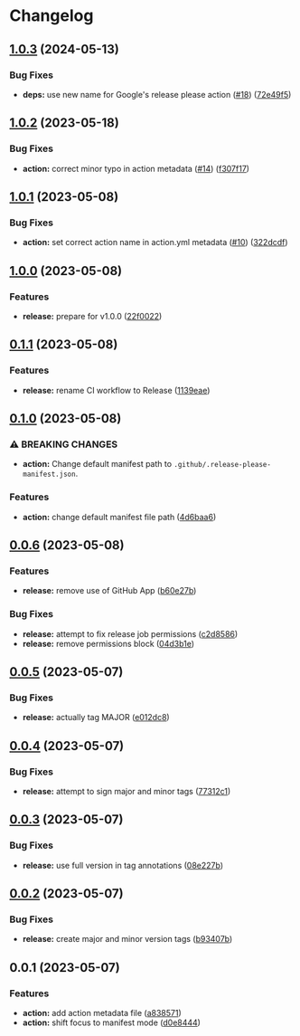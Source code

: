 # Changelog

## [1.0.3](https://github.com/jimeh/release-please-manifest-action/compare/v1.0.2...v1.0.3) (2024-05-13)


### Bug Fixes

* **deps:** use new name for Google's release please action ([#18](https://github.com/jimeh/release-please-manifest-action/issues/18)) ([72e49f5](https://github.com/jimeh/release-please-manifest-action/commit/72e49f5d6f009b0e0c4faff0c835703ee9ee3093))

## [1.0.2](https://github.com/jimeh/release-please-manifest-action/compare/v1.0.1...v1.0.2) (2023-05-18)


### Bug Fixes

* **action:** correct minor typo in action metadata ([#14](https://github.com/jimeh/release-please-manifest-action/issues/14)) ([f307f17](https://github.com/jimeh/release-please-manifest-action/commit/f307f175b93d8eb1a1a4dfaf9092efaba72a6d62))

## [1.0.1](https://github.com/jimeh/release-please-manifest-action/compare/v1.0.0...v1.0.1) (2023-05-08)


### Bug Fixes

* **action:** set correct action name in action.yml metadata ([#10](https://github.com/jimeh/release-please-manifest-action/issues/10)) ([322dcdf](https://github.com/jimeh/release-please-manifest-action/commit/322dcdf56ed8be4589ffbd70cb1382198ca65120))

## [1.0.0](https://github.com/jimeh/release-please-manifest-action/compare/v0.1.1...v1.0.0) (2023-05-08)


### Features

* **release:** prepare for v1.0.0 ([22f0022](https://github.com/jimeh/release-please-manifest-action/commit/22f0022a0932f5639bb4808df16e76c245256880))

## [0.1.1](https://github.com/jimeh/release-please-manifest-action/compare/v0.1.0...v0.1.1) (2023-05-08)


### Features

* **release:** rename CI workflow to Release ([1139eae](https://github.com/jimeh/release-please-manifest-action/commit/1139eaec31e83556c1eb35a523ee76485efb9ab5))

## [0.1.0](https://github.com/jimeh/release-please-manifest-action/compare/v0.0.6...v0.1.0) (2023-05-08)


### ⚠ BREAKING CHANGES

* **action:** Change default manifest path to `.github/.release-please-manifest.json`.

### Features

* **action:** change default manifest file path ([4d6baa6](https://github.com/jimeh/release-please-manifest-action/commit/4d6baa6f81afde8c72681281cc4f6a9f675b8dda))

## [0.0.6](https://github.com/jimeh/release-please-manifest-action/compare/v0.0.5...v0.0.6) (2023-05-08)


### Features

* **release:** remove use of GitHub App ([b60e27b](https://github.com/jimeh/release-please-manifest-action/commit/b60e27befea7298731468ae0a66eff098c362d86))


### Bug Fixes

* **release:** attempt to fix release job permissions ([c2d8586](https://github.com/jimeh/release-please-manifest-action/commit/c2d85862fdd1bdcb9b7b10dcb3d35d3d60f4afc6))
* **release:** remove permissions block ([04d3b1e](https://github.com/jimeh/release-please-manifest-action/commit/04d3b1edbb4c7bd5f1b63b6bb3f65ca738ee1e52))

## [0.0.5](https://github.com/jimeh/release-please-manifest-action/compare/v0.0.4...v0.0.5) (2023-05-07)


### Bug Fixes

* **release:** actually tag MAJOR ([e012dc8](https://github.com/jimeh/release-please-manifest-action/commit/e012dc88b94fb4ce8433076d45479ee4d0ed01b2))

## [0.0.4](https://github.com/jimeh/release-please-manifest-action/compare/v0.0.3...v0.0.4) (2023-05-07)


### Bug Fixes

* **release:** attempt to sign major and minor tags ([77312c1](https://github.com/jimeh/release-please-manifest-action/commit/77312c11a926651d7f66d4fed3dcd5d0b50727ae))

## [0.0.3](https://github.com/jimeh/release-please-manifest-action/compare/v0.0.2...v0.0.3) (2023-05-07)


### Bug Fixes

* **release:** use full version in tag annotations ([08e227b](https://github.com/jimeh/release-please-manifest-action/commit/08e227b3057a732f0947407b8657123e5418e77c))

## [0.0.2](https://github.com/jimeh/release-please-manifest-action/compare/v0.0.1...v0.0.2) (2023-05-07)


### Bug Fixes

* **release:** create major and minor version tags ([b93407b](https://github.com/jimeh/release-please-manifest-action/commit/b93407b78f3b3f59c67aed1dd64b196fb180a591))

## 0.0.1 (2023-05-07)


### Features

* **action:** add action metadata file ([a838571](https://github.com/jimeh/release-please-manifest-action/commit/a83857102dc31f7c3f64187b6916bf8c9b07ca61))
* **action:** shift focus to manifest mode ([d0e8444](https://github.com/jimeh/release-please-manifest-action/commit/d0e8444bb458e626da00ef39967d5dc92b974baf))
